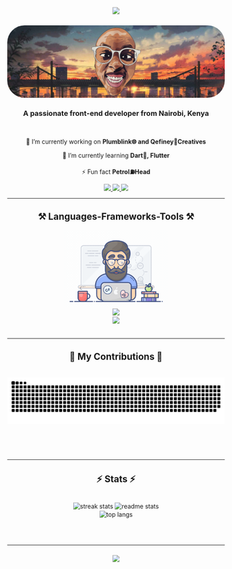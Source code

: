 <h1 align="center">
    <img src="https://readme-typing-svg.herokuapp.com/?font=Righteous&size=35&center=true&vCenter=true&width=500&height=70&duration=4000&lines=Hi+There!+👋;+I'm+Mutune😁!;+Welcome+to+my+L🔬B" />
</h1>

<img style="border-radius: 40px" src="image\2.jpg">

<h3 align="center">A passionate front-end developer from Nairobi, Kenya</h3>

<br/>

  <div align="center">
 
 🔭 I’m currently working on **Plumblink🌐 and Qefiney🏢Creatives**
 
 🌱 I’m currently learning **Dart🎯, Flutter**

 ⚡ Fun fact **Petrol⛽Head**
 
 </div>

<div align="center"> 
  <a href="mailto:qefiney@gmail.com">
    <img src="https://img.shields.io/badge/Gmail-333333?style=for-the-badge&logo=gmail&logoColor=red" />
  </a>
  <a href="https://linkedin.com/in/qefiney" target="_blank">
    <img src="https://img.shields.io/badge/LinkedIn-0077B5?style=for-the-badge&logo=linkedin&logoColor=white" target="_blank" />
  </a>
  <a href="https://qefiney.github.io" target="_blank">
     <img src="https://img.shields.io/badge/Portfolio-FF5722?style=for-the-badge&logo=todoist&logoColor=white" target="_blank" /> <!-- sqlite, safari, google-chrome are other good icon options -->
  </a>
</div>

 <hr/>
 
<h2 align="center">⚒️ Languages-Frameworks-Tools ⚒️</h2>
<div align="center">
    <img style = "width: 240px;" src ="image\1.gif"><br>
    <img src="https://skillicons.dev/icons?i=nodejs,github,dart,javascript,nextjs,firebase,mongodb" /><br>
    <img src="https://skillicons.dev/icons?i=react,bootstrap,mui,html,css,figma,git,flutter" />
</div>

<br/>
<hr/>

<div align="center">
  <h2>🐍 My Contributions 🐍</h2>
  <br>
  <img alt="snake eating my contributions" src="https://raw.githubusercontent.com/qefiney/qefiney/output/github-contribution-grid-snake.svg" />
  
  <br/><br/><br/>
</div>

<hr/>

<h2 align="center">⚡ Stats ⚡</h2>
<br>
<div align=center>
  <img width=390 src="https://streak-stats.demolab.com/?user=qefiney&theme=react&border_radius=10" alt="streak stats"/>
  <img width=390 src="https://github-readme-stats.vercel.app/api?username=qefiney&show_icons=true&theme=react&rank_icon=github&border_radius=10" alt="readme stats" />
  <br/>
  <img width=325 align="center" src="https://github-readme-stats.vercel.app/api/top-langs/?username=qefiney&hide=HTML&langs_count=8&layout=compact&theme=react&border_radius=10&size_weight=0.5&count_weight=0.5&exclude_repo=github-readme-stats" alt="top langs" />
</div>

<br/><br/>
<hr/>

<h3 align="center">
    <img src="https://readme-typing-svg.herokuapp.com/?font=Righteous&size=25&center=true&vCenter=true&width=500&height=70&duration=4000&lines=Thanks+for+visiting!+✌️;+Find+me+on+Linkedin+or+Email!">
</h3>

<br/>

